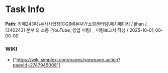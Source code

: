 # Task Info

**Path:** 카페24(주)\본사사업장\[CG]MI본부\Y쇼핑센터팀\매치메이킹 / jihan / [340243] 본부 외 소통 (YouTube, 영업 미팅) _ 미팅보고서 작성 / 2025-10-01_00-00-00

### WIKI
- ["https://wiki.simplexi.com/pages/viewpage.action?pageId=2747945008"]

